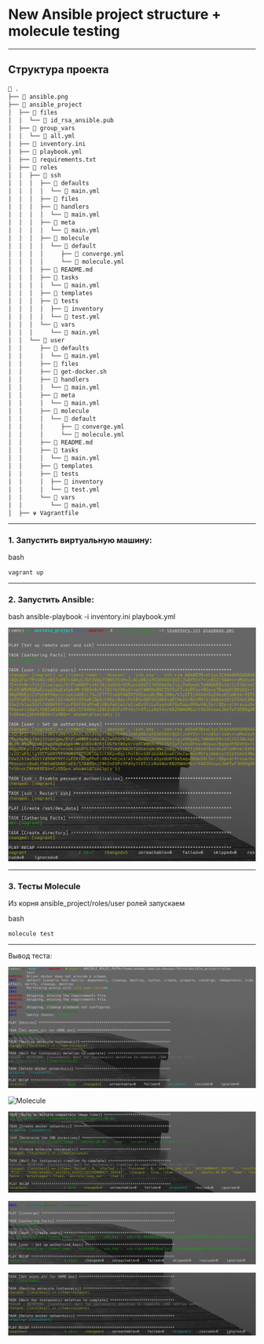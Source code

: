  
# New Ansible project structure + molecule testing

---

## Структура проекта
```
 .
├──  ansible.png
├──  ansible_project
│  ├──  files
│  │  └── 󰷖 id_rsa_ansible.pub
│  ├──  group_vars
│  │  └──  all.yml
│  ├──  inventory.ini
│  ├──  playbook.yml
│  ├──  requirements.txt
│  ├──  roles
│  │  ├── 󰢬 ssh
│  │  │  ├──  defaults
│  │  │  │  └──  main.yml
│  │  │  ├──  files
│  │  │  ├──  handlers
│  │  │  │  └──  main.yml
│  │  │  ├──  meta
│  │  │  │  └──  main.yml
│  │  │  ├──  molecule
│  │  │  │  └──  default
│  │  │  │     ├──  converge.yml
│  │  │  │     └──  molecule.yml
│  │  │  ├──  README.md
│  │  │  ├──  tasks
│  │  │  │  └──  main.yml
│  │  │  ├──  templates
│  │  │  ├──  tests
│  │  │  │  ├──  inventory
│  │  │  │  └──  test.yml
│  │  │  └──  vars
│  │  │     └──  main.yml
│  │  └──  user
│  │     ├──  defaults
│  │     │  └──  main.yml
│  │     ├──  files
│  │     ├──  get-docker.sh
│  │     ├──  handlers
│  │     │  └──  main.yml
│  │     ├──  meta
│  │     │  └──  main.yml
│  │     ├──  molecule
│  │     │  └──  default
│  │     │     ├──  converge.yml
│  │     │     └──  molecule.yml
│  │     ├──  README.md
│  │     ├──  tasks
│  │     │  └──  main.yml
│  │     ├──  templates
│  │     ├──  tests
│  │     │  ├──  inventory
│  │     │  └──  test.yml
│  │     └──  vars
│  │        └──  main.yml
│  ├── ⍱ Vagrantfile
```

---

### 1. Запустить виртуальную машину:

bash
```
vagrant up
```

---

### 2. Запустить Ansible:

bash
ansible-playbook -i inventory.ini playbook.yml


![Ansible](pics/ansible.png)

---

### 3. Тесты Molecule 

Из корня ansible_project/roles/user ролей запускаем

bash
```
molecule test
```
---

Вывод теста:

![Molecule](pics/molecule.png)

![Molecule](pics/molecule1.png)

![Molecule](pics/molecule2.png)

![Molecule](pics/molecule3.png)

![Molecule](pics/molecule4.png)

